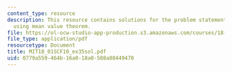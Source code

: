 ```yaml
---
content_type: resource
description: This resource contains solutions for the problem statements related to
  using mean value theorem.
file: https://ol-ocw-studio-app-production.s3.amazonaws.com/courses/18-01sc-single-variable-calculus-fall-2010/0779a559464b16a018a0508a08449470_MIT18_01SCF10_ex35sol.pdf
file_type: application/pdf
resourcetype: Document
title: MIT18_01SCF10_ex35sol.pdf
uid: 0779a559-464b-16a0-18a0-508a08449470
---
```

